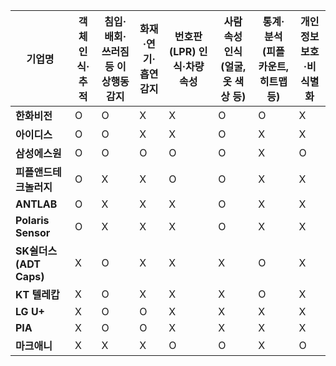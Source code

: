 
| 기업명 | 객체 인식·추적 | 침입·배회·쓰러짐 등 이상행동 감지 | 화재·연기·흡연 감지 | 번호판(LPR) 인식·차량 속성 | 사람 속성 인식(얼굴, 옷 색상 등) | 통계·분석(피플카운트, 히트맵 등) | 개인정보 보호·비식별화 |
| --- | --- | --- | --- | --- | --- | --- | --- |
| **한화비전** | O | O | X | X | O | O | X |
| **아이디스** | O | O | X | X | O | X | X |
| **삼성에스원** | O | O | O | O | O | X | O |
| **피플앤드테크놀러지** | O | X | X | O | O | X | X |
| **ANTLAB** | O | X | X | X | O | X | X |
| **Polaris Sensor** | O | X | X | X | O | X | X |
| **SK쉴더스(ADT Caps)** | X | O | X | X | X | O | X |
| **KT 텔레캅** | X | O | X | X | X | O | X |
| **LG U+** | X | O | O | X | X | X | X |
| **PIA** | X | O | O | X | X | X | X |
| **마크애니** | X | X | X | O | O | X | O |
